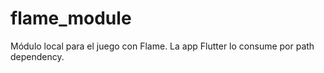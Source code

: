 # flame_module
Módulo local para el juego con Flame. La app Flutter lo consume por path dependency.
